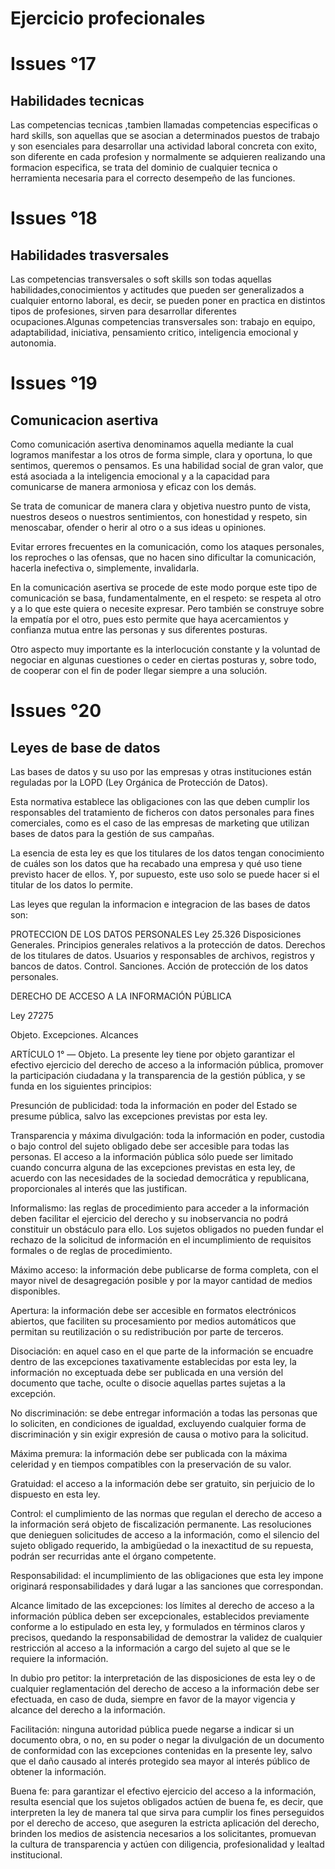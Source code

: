 # Ejercicio profecionales

# Issues °17

## Habilidades tecnicas
Las competencias tecnicas ,tambien llamadas competencias especificas o hard skills, son aquellas que se asocian a determinados puestos de trabajo y son esenciales para desarrollar una actividad laboral concreta con exito, son diferente en cada profesion y normalmente se adquieren realizando una formacion especifica, se trata del dominio de cualquier tecnica o herramienta necesaria para el correcto desempeño de las funciones.
# Issues °18

## Habilidades trasversales
Las competencias  transversales  o soft skills son todas aquellas habilidades,conocimientos y actitudes que pueden ser generalizados a cualquier entorno laboral, es decir, se pueden poner en practica en distintos tipos de profesiones, sirven para desarrollar diferentes ocupaciones.Algunas competencias transversales son: trabajo en equipo, adaptabilidad, iniciativa, pensamiento critico, inteligencia emocional y autonomia.
# Issues °19

## Comunicacion asertiva
Como comunicación asertiva denominamos aquella mediante la cual logramos manifestar a los otros de forma simple, clara y oportuna, lo que sentimos, queremos o pensamos. Es una habilidad social de gran valor, que está asociada a la inteligencia emocional y a la capacidad para comunicarse de manera armoniosa y eficaz con los demás.

Se trata de comunicar de manera clara y objetiva nuestro punto de vista, nuestros deseos o nuestros sentimientos, con honestidad y respeto, sin menoscabar, ofender o herir al otro o a sus ideas u opiniones.

Evitar errores frecuentes en la comunicación, como los ataques personales, los reproches o las ofensas, que no hacen sino dificultar la comunicación, hacerla inefectiva o, simplemente, invalidarla.

En la comunicación asertiva se procede de este modo porque este tipo de comunicación se basa, fundamentalmente, en el respeto: se respeta al otro y a lo que este quiera o necesite expresar. Pero también se construye sobre la empatía por el otro, pues esto permite que haya acercamientos y confianza mutua entre las personas y sus diferentes posturas.

Otro aspecto muy importante es la interlocución constante y la voluntad de negociar en algunas cuestiones o ceder en ciertas posturas y, sobre todo, de cooperar con el fin de poder llegar siempre a una solución.



# Issues °20

## Leyes de base de datos

Las bases de datos y su uso por las empresas y otras instituciones están reguladas por la LOPD (Ley Orgánica de Protección de Datos).  

Esta normativa establece las obligaciones con las que deben cumplir los responsables del tratamiento de ficheros con datos personales para fines comerciales, como es el caso de las empresas de marketing que utilizan bases de datos para la gestión de sus campañas. 

La esencia de esta ley es que los titulares de los datos tengan conocimiento de cuáles son los datos que ha recabado una empresa y qué uso tiene previsto hacer de ellos. Y, por supuesto, este uso solo se puede hacer si el titular de los datos lo permite. 

Las leyes que regulan la informacion e integracion de las bases de datos son: 

PROTECCION DE LOS DATOS PERSONALES
Ley 25.326
Disposiciones Generales. Principios generales relativos a la protección de datos. Derechos de los titulares de datos. Usuarios y responsables de archivos, registros y bancos de datos. Control. Sanciones. Acción de protección de los datos personales.


DERECHO DE ACCESO A LA INFORMACIÓN PÚBLICA

Ley 27275

Objeto. Excepciones. Alcances

ARTÍCULO 1° — Objeto. La presente ley tiene por objeto garantizar el efectivo ejercicio del derecho de acceso a la información pública, promover la participación ciudadana y la transparencia de la gestión pública, y se funda en los siguientes principios:

Presunción de publicidad: toda la información en poder del Estado se presume pública, salvo las excepciones previstas por esta ley.

Transparencia y máxima divulgación: toda la información en poder, custodia o bajo control del sujeto obligado debe ser accesible para todas las personas. El acceso a la información pública sólo puede ser limitado cuando concurra alguna de las excepciones previstas en esta ley, de acuerdo con las necesidades de la sociedad democrática y republicana, proporcionales al interés que las justifican.

Informalismo: las reglas de procedimiento para acceder a la información deben facilitar el ejercicio del derecho y su inobservancia no podrá constituir un obstáculo para ello. Los sujetos obligados no pueden fundar el rechazo de la solicitud de información en el incumplimiento de requisitos formales o de reglas de procedimiento.

Máximo acceso: la información debe publicarse de forma completa, con el mayor nivel de desagregación posible y por la mayor cantidad de medios disponibles.

Apertura: la información debe ser accesible en formatos electrónicos abiertos, que faciliten su procesamiento por medios automáticos que permitan su reutilización o su redistribución por parte de terceros.

Disociación: en aquel caso en el que parte de la información se encuadre dentro de las excepciones taxativamente establecidas por esta ley, la información no exceptuada debe ser publicada en una versión del documento que tache, oculte o disocie aquellas partes sujetas a la excepción.

No discriminación: se debe entregar información a todas las personas que lo soliciten, en condiciones de igualdad, excluyendo cualquier forma de discriminación y sin exigir expresión de causa o motivo para la solicitud.

Máxima premura: la información debe ser publicada con la máxima celeridad y en tiempos compatibles con la preservación de su valor.

Gratuidad: el acceso a la información debe ser gratuito, sin perjuicio de lo dispuesto en esta ley.

Control: el cumplimiento de las normas que regulan el derecho de acceso a la información será objeto de fiscalización permanente. Las resoluciones que denieguen solicitudes de acceso a la información, como el silencio del sujeto obligado requerido, la ambigüedad o la inexactitud de su repuesta, podrán ser recurridas ante el órgano competente.

Responsabilidad: el incumplimiento de las obligaciones que esta ley impone originará responsabilidades y dará lugar a las sanciones que correspondan.

Alcance limitado de las excepciones: los límites al derecho de acceso a la información pública deben ser excepcionales, establecidos previamente conforme a lo estipulado en esta ley, y formulados en términos claros y precisos, quedando la responsabilidad de demostrar la validez de cualquier restricción al acceso a la información a cargo del sujeto al que se le requiere la información.

In dubio pro petitor: la interpretación de las disposiciones de esta ley o de cualquier reglamentación del derecho de acceso a la información debe ser efectuada, en caso de duda, siempre en favor de la mayor vigencia y alcance del derecho a la información.

Facilitación: ninguna autoridad pública puede negarse a indicar si un documento obra, o no, en su poder o negar la divulgación de un documento de conformidad con las excepciones contenidas en la presente ley, salvo que el daño causado al interés protegido sea mayor al interés público de obtener la información.

Buena fe: para garantizar el efectivo ejercicio del acceso a la información, resulta esencial que los sujetos obligados actúen de buena fe, es decir, que interpreten la ley de manera tal que sirva para cumplir los fines perseguidos por el derecho de acceso, que aseguren la estricta aplicación del derecho, brinden los medios de asistencia necesarios a los solicitantes, promuevan la cultura de transparencia y actúen con diligencia, profesionalidad y lealtad institucional.


